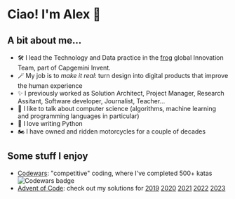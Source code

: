 # Ciao! I'm Alex 👋

## A bit about me...
- 🛠️ I lead the Technology and Data practice in the [frog](https://www.frog.co) global Innovation Team, part of Capgemini Invent.
- 🪄 My job is to _make it real_: turn design into digital products that improve the human experience
- ✨ I previously worked as Solution Architect, Project Manager, Research Assitant, Software developer, Journalist, Teacher...
- 💬 I like to talk about computer science (algorithms, machine learning and programming languages in particular)
- 🐍 I love writing Python
- 🏍️ I have owned and ridden motorcycles for a couple of decades
  
## Some stuff I enjoy
- [Codewars](https://www.codewars.com/users/alexc19): "competitive" coding, where I've completed 500+ katas \
  ![Codewars badge](https://www.codewars.com/users/alexc19/badges/micro)
- [Advent of Code](https://adventofcode.com/): check out my solutions for
  [2019](https://github.com/aconconi/advent-of-code-2019)
  [2020](https://github.com/aconconi/advent-of-code-2020)
  [2021](https://github.com/aconconi/advent-of-code-2021)
  [2022](https://github.com/aconconi/advent-of-code-2022)
  [2023](https://github.com/aconconi/advent-of-code-2023)
